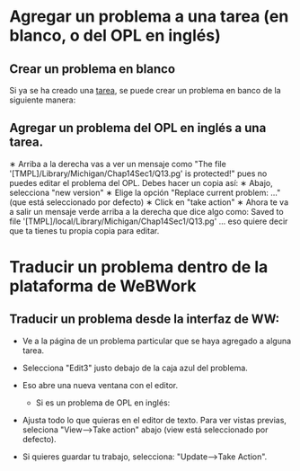 # Agregar un problema a una tarea (en blanco, o del OPL en inglés)

## Crear un problema en blanco

Si ya se ha creado una [tarea](link), se puede crear un problema en banco de la siguiente manera:

## Agregar un problema del OPL en inglés a una tarea.

∗ Arriba a la derecha vas a ver un mensaje como "The file '[TMPL]/Library/Michigan/Chap14Sec1/Q13.pg' is protected!" pues no puedes editar el problema del OPL. Debes hacer un copia así: 
  ∗ Abajo, selecciona "new version" 
  ∗ Elige la opción "Replace current problem: ..." (que está seleccionado por defecto) 
  ∗ Click en "take action" 
  ∗ Ahora te va a salir un mensaje verde arriba a la derecha que dice algo como: Saved to file '[TMPL]/local/Library/Michigan/Chap14Sec1/Q13.pg' ... eso quiere decir que ta tienes tu propia copia para editar. 


# Traducir un problema dentro de la plataforma de WeBWork

## Traducir un problema desde la interfaz de WW:

*  Ve a la página de un problema particular que se haya agregado a alguna tarea.
*  Selecciona "Edit3" justo debajo de la caja azul del problema. 
*  Eso abre una nueva ventana con el editor. 
   *  Si es un problema de OPL en inglés:
      
*  Ajusta todo lo que quieras en el editor de texto. Para ver vistas previas, seleciona "View-->Take action" abajo (view está seleccionado por defecto). 
*  Si quieres guardar tu trabajo, selecciona: "Update-->Take Action".
